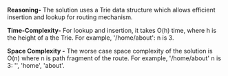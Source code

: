 **Reasoning-**
The solution uses a Trie data structure which allows efficient insertion and lookup for routing mechanism.

**Time-Complexity-**
For lookup and insertion, it takes O(h) time, where h is the height of a the Trie. For example, '/home/about': n is 3.

**Space Complexity -**
The worse case space complexity of the solution is O(n) where n is path fragment of the route. For example, '/home/about' n is 3: '', 'home', 'about'.
